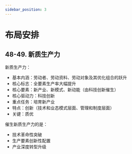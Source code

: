 ```yaml
---
sidebar_position: 3
---
```


# 布局安排

## 48-49. 新质生产力

新质生产力：

+ 基本内涵：劳动者、劳动资料、劳动对象及其优化组合的跃升
+ 核心标志：全要素生产率大幅提升
+ 核心要素：新产业、新模式、新动能（由科技创新催生）
+ 核心驱动力：科技创新
+ 重点任务：培育新产业
+ 特点：创新（技术和业态模式层面、管理和制度层面）
+ 关键：质优

催生新质生产力的是：

+ 技术革命性突破
+ 生产要素创新性配置
+ 产业深度转型升级